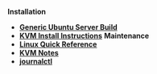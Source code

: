 **Installation**
- [**Generic Ubuntu Server Build**](/ubuntu/server_build)
- [**KVM Install Instructions**](/ubuntu/package_install/kvm_install)
**Maintenance**
- [**Linux Quick Reference**](/ubuntu/linux_notes)
- [**KVM Notes**](/ubuntu/package_operations/kvm_notes)
- [**journalctl**](/ubuntu/package_operations/journalctl)
